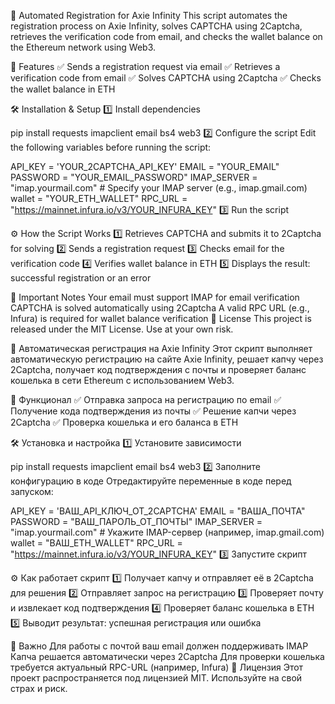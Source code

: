 🤖 Automated Registration for Axie Infinity
This script automates the registration process on Axie Infinity, solves CAPTCHA using 2Captcha, retrieves the verification code from email, and checks the wallet balance on the Ethereum network using Web3.

🔧 Features
✅ Sends a registration request via email
✅ Retrieves a verification code from email
✅ Solves CAPTCHA using 2Captcha
✅ Checks the wallet balance in ETH

🛠 Installation & Setup
1️⃣ Install dependencies

pip install requests imapclient email bs4 web3
2️⃣ Configure the script
Edit the following variables before running the script:


API_KEY = 'YOUR_2CAPTCHA_API_KEY'
EMAIL = "YOUR_EMAIL"
PASSWORD = "YOUR_EMAIL_PASSWORD"
IMAP_SERVER = "imap.yourmail.com"  # Specify your IMAP server (e.g., imap.gmail.com)
wallet = "YOUR_ETH_WALLET"
RPC_URL = "https://mainnet.infura.io/v3/YOUR_INFURA_KEY"
3️⃣ Run the script

⚙ How the Script Works
1️⃣ Retrieves CAPTCHA and submits it to 2Captcha for solving
2️⃣ Sends a registration request
3️⃣ Checks email for the verification code
4️⃣ Verifies wallet balance in ETH
5️⃣ Displays the result: successful registration or an error

📌 Important Notes
Your email must support IMAP for email verification
CAPTCHA is solved automatically using 2Captcha
A valid RPC URL (e.g., Infura) is required for wallet balance verification
📜 License
This project is released under the MIT License. Use at your own risk.





🤖 Автоматическая регистрация на Axie Infinity
Этот скрипт выполняет автоматическую регистрацию на сайте Axie Infinity, решает капчу через 2Captcha, получает код подтверждения с почты и проверяет баланс кошелька в сети Ethereum с использованием Web3.

🔧 Функционал
✅ Отправка запроса на регистрацию по email
✅ Получение кода подтверждения из почты
✅ Решение капчи через 2Captcha
✅ Проверка кошелька и его баланса в ETH

🛠 Установка и настройка
1️⃣ Установите зависимости

pip install requests imapclient email bs4 web3
2️⃣ Заполните конфигурацию в коде
Отредактируйте переменные в коде перед запуском:


API_KEY = 'ВАШ_API_КЛЮЧ_ОТ_2CAPTCHA'
EMAIL = "ВАША_ПОЧТА"
PASSWORD = "ВАШ_ПАРОЛЬ_ОТ_ПОЧТЫ"
IMAP_SERVER = "imap.yourmail.com"  # Укажите IMAP-сервер (например, imap.gmail.com)
wallet = "ВАШ_ETH_WALLET"
RPC_URL = "https://mainnet.infura.io/v3/YOUR_INFURA_KEY"
3️⃣ Запустите скрипт

⚙ Как работает скрипт
1️⃣ Получает капчу и отправляет её в 2Captcha для решения
2️⃣ Отправляет запрос на регистрацию
3️⃣ Проверяет почту и извлекает код подтверждения
4️⃣ Проверяет баланс кошелька в ETH
5️⃣ Выводит результат: успешная регистрация или ошибка

📌 Важно
Для работы с почтой ваш email должен поддерживать IMAP
Капча решается автоматически через 2Captcha
Для проверки кошелька требуется актуальный RPC-URL (например, Infura)
📜 Лицензия
Этот проект распространяется под лицензией MIT. Используйте на свой страх и риск.



